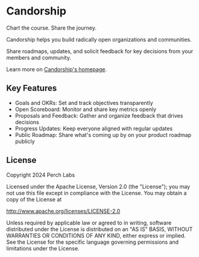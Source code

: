 # Candorship

 Chart the course. Share the journey.

 Candorship helps you build radically open organizations and communities.

Share roadmaps, updates, and solicit feedback for key decisions from your
members and community.

Learn more on [Candorship's homepage][1].

## Key Features

- Goals and OKRs: Set and track objectives transparently
- Open Scoreboard: Monitor and share key metrics openly
- Proposals and Feedback: Gather and organize feedback that drives decisions
- Progress Updates: Keep everyone aligned with regular updates
- Public Roadmap: Share what's coming up by on your product roadmap publicly


## License

Copyright 2024 Perch Labs

Licensed under the Apache License, Version 2.0 (the "License");
you may not use this file except in compliance with the License.
You may obtain a copy of the License at

   http://www.apache.org/licenses/LICENSE-2.0

Unless required by applicable law or agreed to in writing, software
distributed under the License is distributed on an "AS IS" BASIS,
WITHOUT WARRANTIES OR CONDITIONS OF ANY KIND, either express or implied.
See the License for the specific language governing permissions and
limitations under the License.


[1]: https://candorship.com